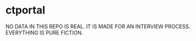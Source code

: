 # ctportal

NO DATA IN THIS REPO IS REAL. IT IS MADE FOR AN INTERVIEW PROCESS. EVERYTHING IS PURE FICTION.
